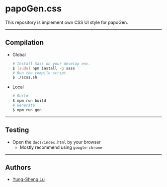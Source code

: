 # papoGen.css

This repository is implement own CSS UI style for papoGen.

---
## Compilation

* Global
    ```bash
    # Install Sass on your develop env.
    $ [sudo] npm install -g sass
    # Run the compile script.
    $ ./scss.sh
    ```
* Local
    ```bash
    # Build
    $ npm run build
    # Generate
    $ npm run gen
    ```

---
## Testing

* Open the `docs/index.html` by your browser
    * Mostly recommend using `google-chrome`

---
## Authors

* [Yung-Sheng Lu](https://github.com/yungshenglu)
